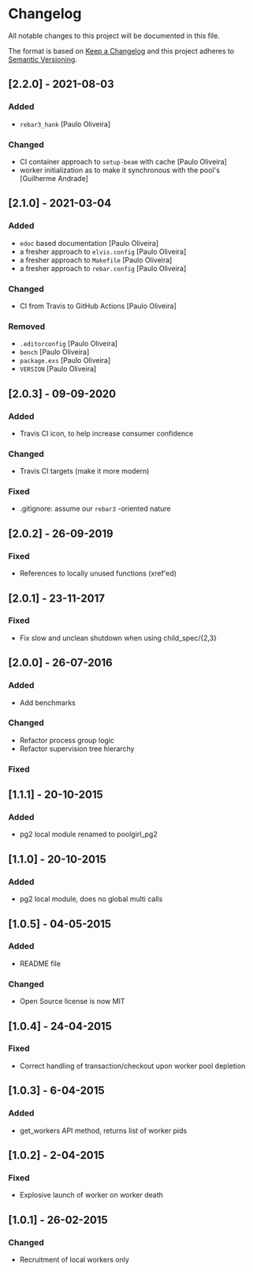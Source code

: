 # Changelog

All notable changes to this project will be documented in this file.

The format is based on [Keep a Changelog](https://keepachangelog.com/en/1.0.0/)
and this project adheres to [Semantic Versioning](https://semver.org/spec/v2.0.0.html).

## [2.2.0] - 2021-08-03

### Added

- `rebar3_hank` [Paulo Oliveira]

### Changed

- CI container approach to `setup-beam` with cache [Paulo Oliveira]
- worker initialization as to make it synchronous with the pool's [Guilherme Andrade]

## [2.1.0] - 2021-03-04

### Added

- `edoc` based documentation [Paulo Oliveira]
- a fresher approach to `elvis.config` [Paulo Oliveira]
- a fresher approach to `Makefile` [Paulo Oliveira]
- a fresher approach to `rebar.config` [Paulo Oliveira]

### Changed

- CI from Travis to GitHub Actions [Paulo Oliveira]

### Removed

- `.editorconfig` [Paulo Oliveira]
- `bench` [Paulo Oliveira]
- `package.exs` [Paulo Oliveira]
- `VERSION` [Paulo Oliveira]

## [2.0.3] - 09-09-2020

### Added

- Travis CI icon, to help increase consumer confidence

### Changed

- Travis CI targets (make it more modern)

### Fixed

- .gitignore: assume our `rebar3` -oriented nature

## [2.0.2] - 26-09-2019

### Fixed

- References to locally unused functions (xref'ed)

## [2.0.1] - 23-11-2017

### Fixed

- Fix slow and unclean shutdown when using child_spec/{2,3}

## [2.0.0] - 26-07-2016

### Added

- Add benchmarks

### Changed

- Refactor process group logic
- Refactor supervision tree hierarchy

### Fixed

## [1.1.1] - 20-10-2015

### Added

- pg2 local module renamed to poolgirl_pg2

## [1.1.0] - 20-10-2015

### Added

- pg2 local module, does no global multi calls

## [1.0.5] - 04-05-2015

### Added

- README file

### Changed

- Open Source license is now MIT

## [1.0.4] - 24-04-2015

### Fixed

- Correct handling of transaction/checkout upon worker pool
depletion

## [1.0.3] - 6-04-2015

### Added

- get_workers API method, returns list of worker pids

## [1.0.2] - 2-04-2015

### Fixed

- Explosive launch of worker on worker death

## [1.0.1] - 26-02-2015

### Changed

- Recruitment of local workers only
